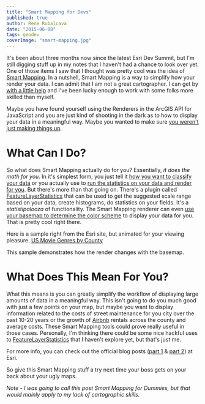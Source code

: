 ```yaml
---
title: "Smart Mapping for Devs"
published: true
author: Rene Rubalcava
date: "2015-06-08"
tags: geodev
coverImage: "smart-mapping.jpg"
---
```


It's been about three months now since the latest Esri Dev Summit, but I'm still digging stuff up in my notes that I haven't had a chance to look over yet. One of those items I saw that I thought was pretty cool was the idea of [Smart Mapping](http://www.esri.com/landing-pages/arcgis-online/smart-mapping). In a nutshell, Smart Mapping is a way to simplify how your render your data. I can admit that I am not a great cartographer. I can get by [with a little help](http://www.gretchenpeterson.com/blog/) and I've been lucky enough to work with some folks more skilled than myself.

Maybe you have found yourself using the Renderers in the ArcGIS API for JavaScript and you are just kind of shooting in the dark as to how to display your data in a meaningful way. Maybe you wanted to make sure [you weren't just making things up](http://www.markmonmonier.com/how_to_lie_with_maps_14880.htm).

# What Can I Do?

So what does Smart Mapping actually do for you? Essentially, _it does the math for you_. In it's simplest form, you just tell it [how you want to classify your data](https://developers.arcgis.com/javascript/jssamples/smartmapping_classesbycolor.html) or you actually use to [run the statistics on your data and render for you](https://developers.arcgis.com/javascript/jssamples/smartmapping_bycolor.html). But there's more than that going on. There's a plugin called [FeatureLayerStatistics](https://developers.arcgis.com/javascript/jsapi/featurelayerstatistics-amd.html) that can be used to get the suggested scale range based on your data, create histograms, do statistics on your fields. It's a _statistipalooza_ of functionality. The Smart Mapping renderer can even [use your basemap to determine the color scheme](https://developers.arcgis.com/javascript/jsapi/esri.renderers.smartmapping-amd.html#createcolorrenderer) to display your data for you. That is pretty cool right there.

Here is a sample right from the Esri site, but animated for your viewing pleasure. [US Movie Genres by County](http://jsbin.com/pevaxa/1/embed?output)


This sample demonstrates how the render changes with the basemap.

# What Does This Mean For You?

What this means is you can greatly simplify the workflow of displaying large amounts of data in a meaningful way. This isn't going to do you much good with just a few points on your map, but maybe you want to display information related to the costs of street maintenance for you city over the past 10-20 years or the growth of [Airbnb](https://www.airbnb.com/) rentals across the county and average costs. These Smart Mapping tools could prove really useful in those cases. Personally, I'm thinking there could be some nice hackful uses to [FeatureLayerStatistics](https://developers.arcgis.com/javascript/jsapi/featurelayerstatistics-amd.html) that I haven't explore yet, but that's just me.

For more info, you can check out the official blog posts ([part 1](http://blogs.esri.com/esri/arcgis/2015/03/02/introducing-smart-mapping/) & [part 2](http://blogs.esri.com/esri/arcgis/2015/03/17/smart-mapping-part-2-making-better-size-and-color-maps/)) at Esri.

So give this Smart Mapping stuff a try next time your boss gets on your back about your ugly maps.

_Note - I was going to call this post Smart Mapping for Dummies, but that would mainly apply to my lack of cartographic skills._
